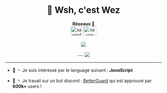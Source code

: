 <h1 align="center"> 🤙 Wsh, c'est Wez</h1>


<p align="center">
  <b> Réseaux 🎐</b><br>
<a href="https://twitter.com/wezqlf"><img src="https://i.imgur.com/CuIpv32.png" alt="sayrixfx" width="37" height="30" /></a> 
<a href="https://www.youtube.com/channel/UCI9ELTuau0YlBPP5miLKsXw"><img src="https://i.imgur.com/JVFQEu8.png" alt="sayrix" width="41"  height="30" /></a> 
<br><br>
  <img src="https://image.myanimelist.net/ui/OK6W_koKDTOqqqLDbIoPAuqb-DEaPTigPQdHUbu16RE">
  <br><br>
---
    <a href="https://github.com/Wezah">
      <img src="https://lanyard-profile-readme.vercel.app/api/281492584176549891"> </a>
</p>

---
- 🎯 丶 Je suis intéressé par le language suivant : _**JavaScript**_

- 🔧 丶 Je travail sur un bot discord : [BetterGuard](https://discord.gg/2DPW877r9d) qui est approuvé par **600k+** users !
